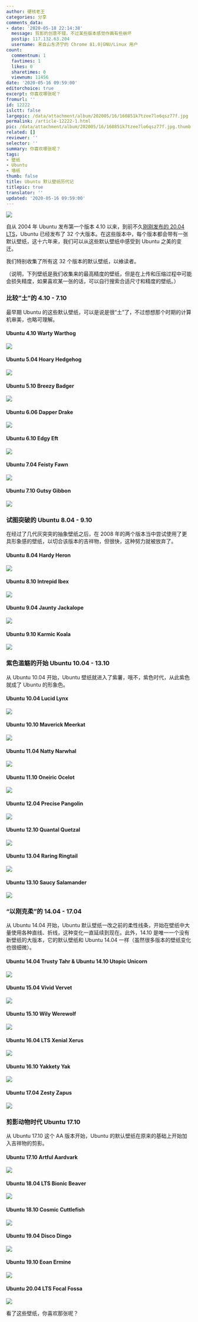 ```yaml
---
author: 硬核老王
categories: 分享
comments_data:
- date: '2020-05-18 22:14:38'
  message: 剪影的创意不错，不过某些版本感觉作画有些崩坏
  postip: 117.132.63.204
  username: 来自山东济宁的 Chrome 81.0|GNU/Linux 用户
count:
  commentnum: 1
  favtimes: 1
  likes: 0
  sharetimes: 0
  viewnum: 11456
date: '2020-05-16 09:59:00'
editorchoice: true
excerpt: 你喜欢哪张呢？
fromurl: ''
id: 12222
islctt: false
largepic: /data/attachment/album/202005/16/160851k7tzee7lo6qsz77f.jpg
permalink: /article-12222-1.html
pic: /data/attachment/album/202005/16/160851k7tzee7lo6qsz77f.jpg.thumb.jpg
related: []
reviewer: ''
selector: ''
summary: 你喜欢哪张呢？
tags:
- 壁纸
- Ubuntu
- 墙纸
thumb: false
title: Ubuntu 默认壁纸历代记
titlepic: true
translator: ''
updated: '2020-05-16 09:59:00'
---
```


![](/data/attachment/album/202005/16/160851k7tzee7lo6qsz77f.jpg)


自从 2004 年 Ubuntu 发布第一个版本 4.10 以来，到前不久[刚刚发布的 20.04 LTS](/article-12142-1.html)，Ubuntu 已经发布了 32 个大版本。在这些版本中，每个版本都会带有一张默认壁纸，这十六年来，我们可以从这些默认壁纸中感受到 Ubuntu 之美的变迁。


我们特别收集了所有这 32 个版本的默认壁纸，以飨读者。


（说明，下列壁纸是我们收集来的最高精度的壁纸，但是在上传和压缩过程中可能会损失精度，如果喜欢某一张的话，可以自行搜索合适尺寸和精度的壁纸。）






### 比较”土”的 4.10 - 7.10


最早期 Ubuntu 的这些默认壁纸，可以是说是很“土”了，不过想想那个时期的计算机审美，也略可理解。


#### Ubuntu 4.10 Warty Warthog


![](/data/attachment/album/202005/16/091130ffkyk94q9q2zpg52.jpg)


#### Ubuntu 5.04 Hoary Hedgehog


![](/data/attachment/album/202005/16/091210azzp7lv0kk2k2w07.jpg)


#### Ubuntu 5.10 Breezy Badger


![](/data/attachment/album/202005/16/091237zriw5mmirvrnvafr.jpg)


#### Ubuntu 6.06 Dapper Drake


![](/data/attachment/album/202005/16/091305taw6ledfsx10dcf1.jpg)


#### Ubuntu 6.10 Edgy Eft


![](/data/attachment/album/202005/16/091334aiuwejtfetezbuyd.jpg)


#### Ubuntu 7.04 Feisty Fawn


![](/data/attachment/album/202005/16/091404vfgg7w7ui1733niv.jpg)


#### Ubuntu 7.10 Gutsy Gibbon


![](/data/attachment/album/202005/16/091432pdmh10uq0urd1d5p.jpg)


### 试图突破的 Ubuntu 8.04 - 9.10


在经过了几代灰突突的抽象壁纸之后，在 2008 年的两个版本当中尝试使用了更具形象感的壁纸，以切合该版本的吉祥物，但很快，这种努力就被放弃了。


#### Ubuntu 8.04 Hardy Heron


![](/data/attachment/album/202005/16/091858r3133gzgzyim1lvh.jpg)


#### Ubuntu 8.10 Intrepid Ibex


![](/data/attachment/album/202005/16/091932sk2oghwt8zoxwsih.jpg)


#### Ubuntu 9.04 Jaunty Jackalope


![](/data/attachment/album/202005/16/092011w443fbev34814h39.jpg)


#### Ubuntu 9.10 Karmic Koala


![](/data/attachment/album/202005/16/092041f3uyr7hhhjczhhhy.jpg)


### 紫色滥觞的开始 Ubuntu 10.04 - 13.10


从 Ubuntu 10.04 开始，Ubuntu 壁纸就进入了紫薯，哦不，紫色时代，从此紫色就成了 Ubuntu 的形象色。


#### Ubuntu 10.04 Lucid Lynx


![](/data/attachment/album/202005/16/092506buh3m67mu6h0ufp3.jpg)


#### Ubuntu 10.10 Maverick Meerkat


![](/data/attachment/album/202005/16/092539avih34ih335lj0qt.jpg)


#### Ubuntu 11.04 Natty Narwhal


![](/data/attachment/album/202005/16/092620w2btm2o0ou8af04b.jpg)


#### Ubuntu 11.10 Oneiric Ocelot


![](/data/attachment/album/202005/16/092707ui0uchiygcy2aqqh.jpg)


#### Ubuntu 12.04 Precise Pangolin


![](/data/attachment/album/202005/16/092738t8l051yxmzmyz3cd.jpg)


#### Ubuntu 12.10 Quantal Quetzal


![](/data/attachment/album/202005/16/092822rppywy4bh555ok05.jpg)


#### Ubuntu 13.04 Raring Ringtail


![](/data/attachment/album/202005/16/092909n8b4080yl8g9hhzy.jpg)


#### Ubuntu 13.10 Saucy Salamander


![](/data/attachment/album/202005/16/092941ggtzoo9tlp41lm1l.jpg)


### “以刚克柔”的 14.04 - 17.04


从 Ubuntu 14.04 开始，Ubuntu 默认壁纸一改之前的柔性线条，开始在壁纸中大量使用各种直线、折线，这种变化一直延续到现在。此外，14.10 是唯一一个没有新壁纸的大版本，它的默认壁纸和 Ubuntu 14.04 一样（虽然很多版本的壁纸变化也很细微）。


#### Ubuntu 14.04 Trusty Tahr & Ubuntu 14.10 Utopic Unicorn


![](/data/attachment/album/202005/16/093528s0xtkfb1yeyenfnz.jpg)


#### Ubuntu 15.04 Vivid Vervet


![](/data/attachment/album/202005/16/093622oy3txcl2cdpdxpdl.jpg)


#### Ubuntu 15.10 Wily Werewolf


![](/data/attachment/album/202005/16/093656h6wjd2jmp8i2zjww.jpg)


#### Ubuntu 16.04 LTS Xenial Xerus


![](/data/attachment/album/202005/16/093735f7d27i21671m21we.jpg)


#### Ubuntu 16.10 Yakkety Yak


![](/data/attachment/album/202005/16/093808mvvqa5ivroprpgvj.jpg)


#### Ubuntu 17.04 Zesty Zapus


![](/data/attachment/album/202005/16/093923flwohwolos1ljeaz.jpg)


### 剪影动物时代 Ubuntu 17.10


从 Ubuntu 17.10 这个 AA 版本开始，Ubuntu 的默认壁纸在原来的基础上开始加入吉祥物的剪影。


#### Ubuntu 17.10 Artful Aardvark


![](/data/attachment/album/202005/16/094147uxcxisxx99ccpssz.jpg)


#### Ubuntu 18.04 LTS Bionic Beaver


![](/data/attachment/album/202005/16/094220kzntlefj05gtipx0.jpg)


#### Ubuntu 18.10 Cosmic Cuttlefish


![](/data/attachment/album/202005/16/094248u04l0yj04j40ygz0.jpg)


#### Ubuntu 19.04 Disco Dingo


![](/data/attachment/album/202005/16/094331sghatqx2v3luul2a.jpg)


#### Ubuntu 19.10 Eoan Ermine


![](/data/attachment/album/202005/16/094404chc0hcekq5mzqqwa.jpg)


#### Ubuntu 20.04 LTS Focal Fossa


![](/data/attachment/album/202005/16/094517y0zu1i904dpj2u2o.jpg)


看了这些壁纸，你喜欢那张呢？